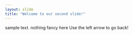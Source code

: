 ```yaml
---
layout: slide
title: "Welcome to our second slide!"
---
```

sample text. nothing fancy here
Use the left arrow to go back!
